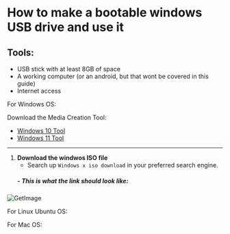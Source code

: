 # How to make a bootable windows USB drive and use it 

## Tools: 
- USB stick with at least 8GB of space 
- A working computer (or an android, but that wont be covered in this guide) 
- Internet access 


For Windows OS: 

Download the Media Creation Tool: 
- [Windows 10 Tool ](https://www.microsoft.com/software-download/windows10)
- [Windows 11 Tool ](https://www.microsoft.com/software-download/windows11)
---
1. **Download the windwos ISO file**
   - Search up `Windows x iso download` in your preferred search engine.  
   ##### - This is what the link should look like: 
![GetImage](https://github.com/user-attachments/assets/f9019da6-7ce3-4572-bc59-d76851a00ba6)



For Linux Ubuntu OS: 

For Mac OS: 
